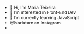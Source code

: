 - 👋 Hi, I’m Maria Teixeira
- 👀 I’m interested in Front-End Dev 
- 🌱 I’m currently learning JavaScript  
- @Mariatxrn on Instagram
- 
<!---
MariaLTN/MariaLTN is a ✨ special ✨ repository because its `README.md` (this file) appears on your GitHub profile.
You can click the Preview link to take a look at your changes.
--->
